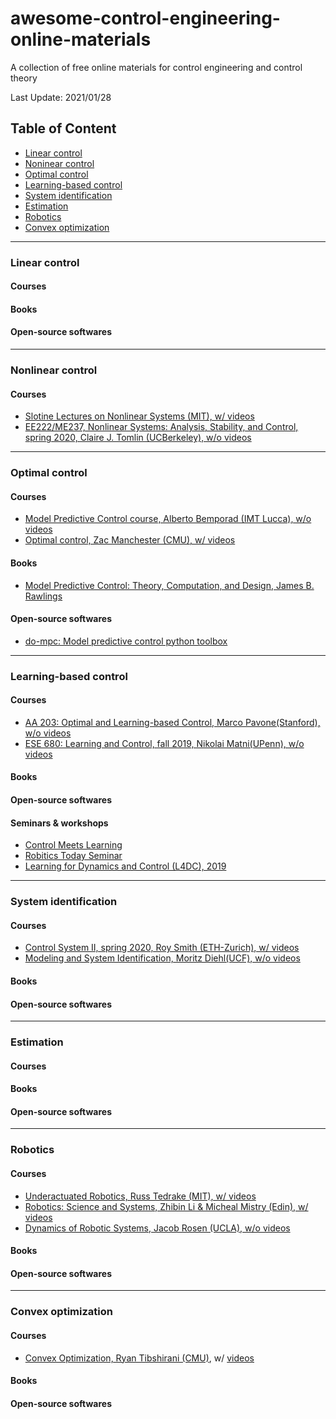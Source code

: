 # awesome-control-engineering-online-materials
A collection of free online materials for control engineering and control theory

Last Update: 2021/01/28

## Table of Content
* [Linear control](#linear-control)
* [Noninear control](#nonlinear-control)
* [Optimal control](#optimal-control)
* [Learning-based control](#learning-based-control)
* [System identification](#system-identification)
* [Estimation](#estimation)
* [Robotics](#robotics)
* [Convex optimization](#convex-optimization)
---

### Linear control
#### Courses
#### Books
#### Open-source softwares
---

### Nonlinear control
#### Courses
- [Slotine Lectures on Nonlinear Systems (MIT), w/ videos](http://web.mit.edu/nsl/www/videos/lectures.html)
- [EE222/ME237, Nonlinear Systems: Analysis, Stability, and Control, spring 2020, Claire J. Tomlin (UCBerkeley), w/o videos](https://inst.eecs.berkeley.edu//~ee222/sp20/)
---

### Optimal control
#### Courses
- [Model Predictive Control course, Alberto Bemporad (IMT Lucca), w/o videos](http://cse.lab.imtlucca.it/~bemporad/mpc_course.html)
- [Optimal control, Zac Manchester (CMU), w/ videos](https://www.youtube.com/playlist?list=PLZnJoM76RM6Iaf59ICcU9-DzztGZvK_52)
#### Books
- [Model Predictive Control: Theory, Computation, and Design, James B. Rawlings](https://sites.engineering.ucsb.edu/~jbraw/mpc/)
#### Open-source softwares
- [do-mpc: Model predictive control python toolbox](https://www.do-mpc.com/en/latest/)
---

### Learning-based control
#### Courses
- [AA 203: Optimal and Learning-based Control, Marco Pavone(Stanford), w/o videos](http://asl.stanford.edu/aa203/)
- [ESE 680: Learning and Control, fall 2019,  Nikolai Matni(UPenn), w/o videos](https://nikolaimatni.github.io/courses/ese680-fall2019/index.html)
#### Books
#### Open-source softwares
#### Seminars & workshops
- [Control Meets Learning](https://www.youtube.com/channel/UCpo7ZjrPAr-wTKbJl3jDOVg/videos)
- [Robitics Today Seminar](https://www.youtube.com/c/RoboticsTodaySeminar)
- [Learning for Dynamics and Control (L4DC), 2019](https://www.youtube.com/playlist?list=PLYx2nCJDi_QFrGOmIM0ale8T_1Fqu8OIF)
---


### System identification
#### Courses
- [Control System II, spring 2020, Roy Smith (ETH-Zurich), w/ videos](https://video.ethz.ch/lectures/d-itet/2020/spring/227-0216-00L.html)
- [Modeling and System Identification, Moritz Diehl(UCF), w/o videos](https://www.syscop.de/teaching/ws2019/msi)
#### Books
#### Open-source softwares
---

### Estimation
#### Courses
#### Books
#### Open-source softwares
---

### Robotics
#### Courses
- [Underactuated Robotics, Russ Tedrake (MIT), w/ videos](http://underactuated.mit.edu/)
- [Robotics: Science and Systems, Zhibin Li & Micheal Mistry (Edin), w/ videos](http://wcms.inf.ed.ac.uk/ipab/rss)
- [Dynamics of Robotic Systems, Jacob Rosen (UCLA), w/o videos](http://bionics.seas.ucla.edu/education/MAE_263D.html)
#### Books
#### Open-source softwares
---

### Convex optimization
#### Courses
- [Convex Optimization, Ryan Tibshirani (CMU)](http://www.stat.cmu.edu/~ryantibs/convexopt/), w/ [videos](https://www.youtube.com/playlist?list=PLjbUi5mgii6AVdvImLB9-Hako68p9MpIC)
#### Books
#### Open-source softwares


